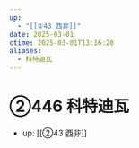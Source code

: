 ```yaml
---
up:
  - "[[②43 西非]]"
date: 2025-03-01
ctime: 2025-03-01T13:16:20
aliases:
  - 科特迪瓦
---
```


# ②446 科特迪瓦

- up: [[②43 西非]]
